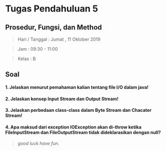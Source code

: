 # Tugas Pendahuluan 5
## Prosedur, Fungsi, dan Method
> Hari / Tanggal : Jumat , 11 Oktober 2019

> Jam : 09:30 - 11:00

> Kelas : B

## Soal
#### 1. Jelaskan menurut pemahaman kalian tentang file I/O dalam java!

#### 2. Jelaskan konsep Input Stream dan Output Stream!

#### 3. Jelaskan perbedaan class-class dalam Byte Stream dan Chacater Stream!

#### 4. Apa maksud dari exception IOException akan di-throw ketika FileInputStream dan FileOutputStream tidak dideklarasikan dengan null?

> *good luck have fun*.
